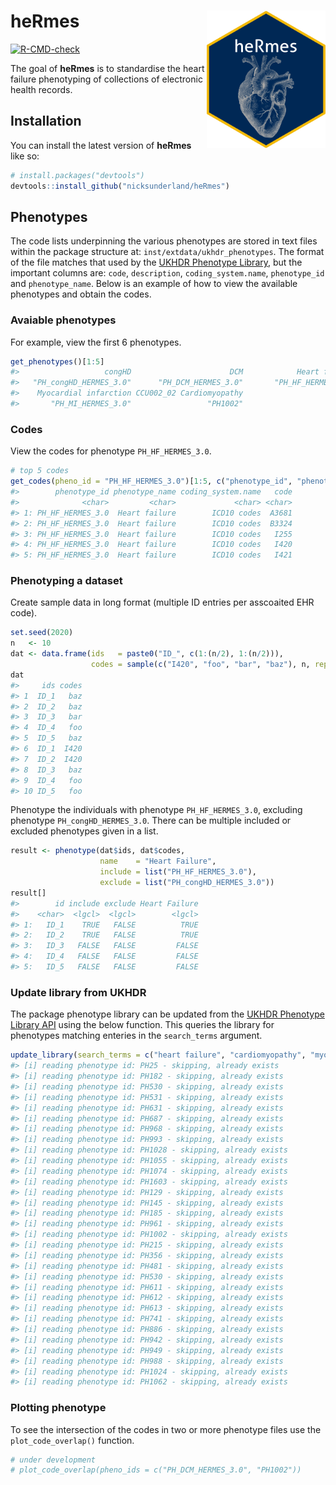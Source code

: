 
<!-- README.md is generated from README.Rmd. Please edit that file -->

# heRmes <img src="man/figures/hex.png" align="right" width="190"/>

<!-- badges: start -->

[![R-CMD-check](https://github.com/nicksunderland/heRmes/actions/workflows/R-CMD-check.yaml/badge.svg)](https://github.com/nicksunderland/heRmes/actions/workflows/R-CMD-check.yaml)
<!-- badges: end -->

The goal of **heRmes** is to standardise the heart failure phenotyping
of collections of electronic health records.

## Installation

You can install the latest version of **heRmes** like so:

``` r
# install.packages("devtools")
devtools::install_github("nicksunderland/heRmes")
```

## Phenotypes

The code lists underpinning the various phenotypes are stored in text
files within the package structure at: `inst/extdata/ukhdr_phenotypes`.
The format of the file matches that used by the [UKHDR Phenotype
Library](https://phenotypes.healthdatagateway.org), but the important
columns are: `code`, `description`, `coding_system.name`, `phenotype_id`
and `phenotype_name`. Below is an example of how to view the available
phenotypes and obtain the codes.

### Avaiable phenotypes

For example, view the first 6 phenotypes.

``` r
get_phenotypes()[1:5]
#>                   congHD                      DCM            Heart failure 
#>   "PH_congHD_HERMES_3.0"      "PH_DCM_HERMES_3.0"       "PH_HF_HERMES_3.0" 
#>    Myocardial infarction CCU002_02 Cardiomyopathy 
#>       "PH_MI_HERMES_3.0"                 "PH1002"
```

### Codes

View the codes for phenotype `PH_HF_HERMES_3.0`.

``` r
# top 5 codes
get_codes(pheno_id = "PH_HF_HERMES_3.0")[1:5, c("phenotype_id", "phenotype_name", "coding_system.name", "code")]
#>        phenotype_id phenotype_name coding_system.name   code
#>              <char>         <char>             <char> <char>
#> 1: PH_HF_HERMES_3.0  Heart failure        ICD10 codes  A3681
#> 2: PH_HF_HERMES_3.0  Heart failure        ICD10 codes  B3324
#> 3: PH_HF_HERMES_3.0  Heart failure        ICD10 codes   I255
#> 4: PH_HF_HERMES_3.0  Heart failure        ICD10 codes   I420
#> 5: PH_HF_HERMES_3.0  Heart failure        ICD10 codes   I421
```

### Phenotyping a dataset

Create sample data in long format (multiple ID entries per asscoaited
EHR code).

``` r
set.seed(2020)
n   <- 10
dat <- data.frame(ids   = paste0("ID_", c(1:(n/2), 1:(n/2))), 
                  codes = sample(c("I420", "foo", "bar", "baz"), n, replace = TRUE))
dat
#>     ids codes
#> 1  ID_1   baz
#> 2  ID_2   baz
#> 3  ID_3   bar
#> 4  ID_4   foo
#> 5  ID_5   baz
#> 6  ID_1  I420
#> 7  ID_2  I420
#> 8  ID_3   baz
#> 9  ID_4   foo
#> 10 ID_5   foo
```

Phenotype the individuals with phenotype `PH_HF_HERMES_3.0`, excluding
phenotype `PH_congHD_HERMES_3.0`. There can be multiple included or
excluded phenotypes given in a list.

``` r
result <- phenotype(dat$ids, dat$codes, 
                    name    = "Heart Failure", 
                    include = list("PH_HF_HERMES_3.0"), 
                    exclude = list("PH_congHD_HERMES_3.0"))
result[]
#>        id include exclude Heart Failure
#>    <char>  <lgcl>  <lgcl>        <lgcl>
#> 1:   ID_1    TRUE   FALSE          TRUE
#> 2:   ID_2    TRUE   FALSE          TRUE
#> 3:   ID_3   FALSE   FALSE         FALSE
#> 4:   ID_4   FALSE   FALSE         FALSE
#> 5:   ID_5   FALSE   FALSE         FALSE
```

### Update library from UKHDR

The package phenotype library can be updated from the [UKHDR Phenotype
Library API](https://phenotypes.healthdatagateway.org/api/v1/) using the
below function. This queries the library for phenotypes matching
enteries in the `search_terms` argument.

``` r
update_library(search_terms = c("heart failure", "cardiomyopathy", "myocardial infarction"))
#> [i] reading phenotype id: PH25 - skipping, already exists
#> [i] reading phenotype id: PH182 - skipping, already exists
#> [i] reading phenotype id: PH530 - skipping, already exists
#> [i] reading phenotype id: PH531 - skipping, already exists
#> [i] reading phenotype id: PH631 - skipping, already exists
#> [i] reading phenotype id: PH687 - skipping, already exists
#> [i] reading phenotype id: PH968 - skipping, already exists
#> [i] reading phenotype id: PH993 - skipping, already exists
#> [i] reading phenotype id: PH1028 - skipping, already exists
#> [i] reading phenotype id: PH1055 - skipping, already exists
#> [i] reading phenotype id: PH1074 - skipping, already exists
#> [i] reading phenotype id: PH1603 - skipping, already exists
#> [i] reading phenotype id: PH129 - skipping, already exists
#> [i] reading phenotype id: PH145 - skipping, already exists
#> [i] reading phenotype id: PH185 - skipping, already exists
#> [i] reading phenotype id: PH961 - skipping, already exists
#> [i] reading phenotype id: PH1002 - skipping, already exists
#> [i] reading phenotype id: PH215 - skipping, already exists
#> [i] reading phenotype id: PH356 - skipping, already exists
#> [i] reading phenotype id: PH481 - skipping, already exists
#> [i] reading phenotype id: PH530 - skipping, already exists
#> [i] reading phenotype id: PH611 - skipping, already exists
#> [i] reading phenotype id: PH612 - skipping, already exists
#> [i] reading phenotype id: PH613 - skipping, already exists
#> [i] reading phenotype id: PH741 - skipping, already exists
#> [i] reading phenotype id: PH886 - skipping, already exists
#> [i] reading phenotype id: PH942 - skipping, already exists
#> [i] reading phenotype id: PH949 - skipping, already exists
#> [i] reading phenotype id: PH988 - skipping, already exists
#> [i] reading phenotype id: PH1024 - skipping, already exists
#> [i] reading phenotype id: PH1062 - skipping, already exists
```

### Plotting phenotype

To see the intersection of the codes in two or more phenotype files use
the `plot_code_overlap()` function.

``` r
# under development
# plot_code_overlap(pheno_ids = c("PH_DCM_HERMES_3.0", "PH1002"))
```
